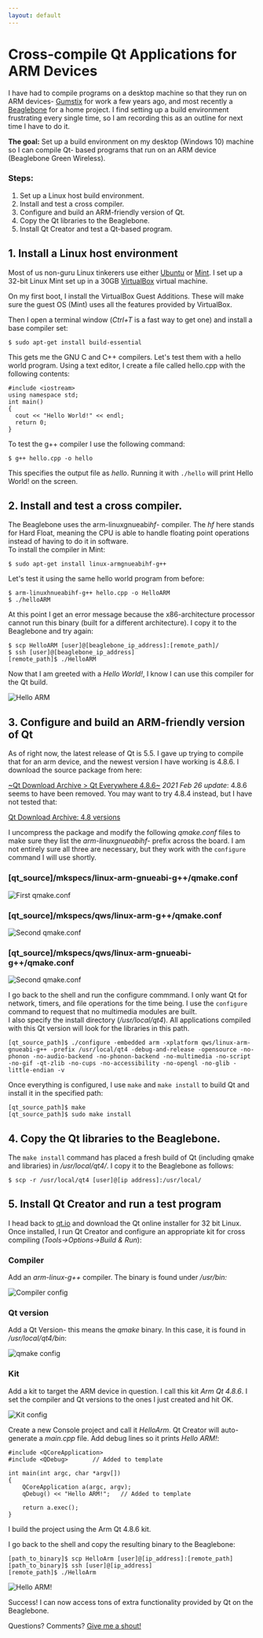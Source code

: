 ```yaml
---
layout: default
---
```


# Cross-compile Qt Applications for ARM Devices

I have had to compile programs on a desktop machine so that they run on ARM devices- [Gumstix](https://www.gumstix.com/) for work a few years ago, and most recently a [Beaglebone](http://beagleboard.org/bone) for a home project.
I find setting up a build environment frustrating every single time, so I am recording this as an outline for next time I have to do it.

**The goal:** Set up a build environment on my desktop (Windows 10) machine so I can compile Qt- based programs that run on an ARM device (Beaglebone Green Wireless).

### Steps:
1. Set up a Linux host build environment.
2. Install and test a cross compiler.
3. Configure and build an ARM-friendly version of Qt.
4. Copy the Qt libraries to the Beaglebone.
5. Install Qt Creator and test a Qt-based program.

## 1. Install a Linux host environment
Most of us non-guru Linux tinkerers use either [Ubuntu](https://www.ubuntu.com/) or [Mint](https://linuxmint.com/). I set up a 32-bit Linux Mint set up in a 30GB [VirtualBox](https://www.virtualbox.org/) virtual machine.

On my first boot, I install the VirtualBox Guest Additions. These will make sure the guest OS (Mint) uses all the features provided by VirtualBox.

Then I open a terminal window (*Ctrl+T* is a fast way to get one) and install a base compiler set:

```
$ sudo apt-get install build-essential
```

This gets me the GNU C and C++ compilers.
Let's test them with a hello world program. Using a text editor, I create a file called hello.cpp with the following contents:

```
#include <iostream>
using namespace std;
int main()
{
  cout << "Hello World!" << endl; 
  return 0;
}
```

To test the g++ compiler I use the following command:

```
$ g++ hello.cpp -o hello
```

This specifies the output file as _hello_. Running it with `./hello` will print Hello World! on the screen.


## 2. Install and test a cross compiler.
The Beaglebone uses the arm-linuxgnueabi*hf*- compiler. The *hf* here stands for Hard Float, meaning the CPU is able to handle floating point operations instead of having to do it in software.  
To install the compiler in Mint:
```
$ sudo apt-get install linux-armgnueabihf-g++
```
Let's test it using the same hello world program from before:

```
$ arm-linuxhnueabihf-g++ hello.cpp -o HelloARM
$ ./helloARM
```

At this point I get an error message because the x86-architecture processor cannot run this binary (built for a different architecture). I copy it to the Beaglebone and try again:
```
$ scp HelloARM [user]@[beaglebone_ip_address]:[remote_path]/
$ ssh [user]@[beaglebone_ip_address]
[remote_path]$ ./HelloARM
```

Now that I am greeted with a *Hello World!*, I know I can use this compiler for the Qt build.

![Hello ARM](/assets/img/04/01_hello.png)

## 3. Configure and build an ARM-friendly version of Qt
As of right now, the latest release of Qt is 5.5. I gave up trying to compile that for an arm device, and the newest version I have working is 4.8.6.
I download the source package from here:

[~Qt Download Archive > Qt Everywhere 4.8.6~](https://download.qt.io/archive/qt/4.8/4.8.6/qt-everywhere-opensource-src-4.8.6.tar.gz)
_2021 Feb 26 update_: 4.8.6 seems to have been removed. You may want to try 4.8.4 instead, but I have not tested that:

[Qt Download Archive: 4.8 versions](https://download.qt.io/archive/qt/4.8/)

I uncompress the package and modify the following *qmake.conf* files to make sure they list the *arm-linuxgnueabihf-* prefix across the board. I am not entirely sure all three are necessary, but they work with the `configure` command I will use shortly.

### [qt_source]/mkspecs/linux-arm-gnueabi-g++/qmake.conf  

![First qmake.conf](/assets/img/04/02_qmake1.png) 

### [qt_source]/mkspecs/qws/linux-arm-g++/qmake.conf

![Second qmake.conf](/assets/img/04/03_qmake2.png) 

### [qt_source]/mkspecs/qws/linux-arm-gnueabi-g++/qmake.conf

![Second qmake.conf](/assets/img/04/04_qmake3.png) 

I go back to the shell and run the configure commmand. I only want Qt for network, timers, and file operations for the time being. I use the `configure` command to request that no multimedia modules are built.  
I also specify the install directory (*/usr/local/qt4*). All applications compiled with this Qt version will look for the libraries in this path.

```
[qt_source_path]$ ./configure -embedded arm -xplatform qws/linux-arm-gnueabi-g++ -prefix /usr/local/qt4 -debug-and-release -opensource -no-phonon -no-audio-backend -no-phonon-backend -no-multimedia -no-script -no-gif -qt-zlib -no-cups -no-accessibility -no-opengl -no-glib -little-endian -v
```

Once everything is configured, I use `make` and `make install` to build Qt and install it in the specified path:

```
[qt_source_path]$ make
[qt_source_path]$ sudo make install
```

## 4. Copy the Qt libraries to the Beaglebone.
The `make install` command has placed a fresh build of Qt (including qmake and libraries) in */usr/local/qt4/*. I copy it to the Beaglebone as follows:

```
$ scp -r /usr/local/qt4 [user]@[ip address]:/usr/local/
```

## 5. Install Qt Creator and run a test program

I head back to [qt.io](https://www.qt.io/) and download the Qt online installer for 32 bit Linux.  
Once installed, I run Qt Creator and configure an appropriate kit for cross compiling (*Tools->Options->Build & Run*):

### Compiler

Add an *arm-linux-g++* compiler. The binary is found under */usr/bin:*

![Compiler config](/assets/img/04/05_compiler.png)

### Qt version
Add a Qt Version- this means the *qmake* binary. In this case, it is found in */usr/local/qt4/bin*:

![qmake config](/assets/img/04/06_qt_version.png)

### Kit
Add a kit to target the ARM device in question. I call this kit *Arm Qt 4.8.6*. I set the compiler and Qt versions to the ones I just created and hit OK.

![Kit config](/assets/img/04/07_kit.png)

Create a new Console project and call it *HelloArm*. Qt Creator will auto-generate a *main.cpp* file. Add debug lines so it  prints *Hello ARM!*:


```
#include <QCoreApplication>
#include <QDebug>		// Added to template

int main(int argc, char *argv[])
{
    QCoreApplication a(argc, argv);
    qDebug() << "Hello ARM!";	// Added to template

    return a.exec();
}
```

I build the project using the Arm Qt 4.8.6 kit.

I go back to the shell and copy the resulting binary to the Beaglebone:

```
[path_to_binary]$ scp HelloArm [user]@[ip_address]:[remote_path]
[path_to_binary]$ ssh [user]@[ip_address]
[remote_path]$ ./HelloArm

```

![Hello ARM!](/assets/img/04/08_helloarm.png)


Success! I can now access tons of extra functionality provided by Qt on the Beaglebone.

Questions? Comments? [Give me a shout!](/about)
